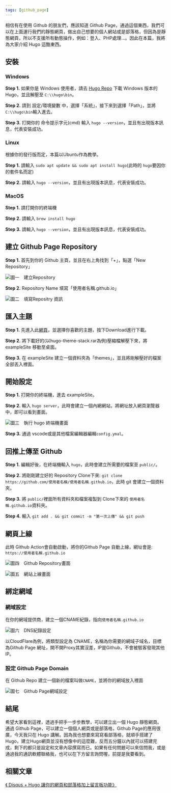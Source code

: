 ```yaml
---
tags: [github_page]
---
```


相信有在使用 Github 的朋友們，應該知道 Github Page，通過這個東西，我們可以在上面運行我們的靜態網頁，做出自己想要的個人網站或是部落格，但因為是靜態網頁，所以不支援所有動態操作，例如：登入、PHP處理...。因此在本篇，我將為大家介紹 Hugo 這酷東西。

<!-- <p align="center">
  <img src="https://cdn.jsdelivr.net/gh/xugaoyi/image_store/blog/20200427163531.jpg" width="500">
</p> -->

<!-- more -->

## 安裝

### Windows
**Step 1.** 如果你是 Windows 使用者，請去 [Hugo Repo](https://github.com/gohugoio/hugo/releases) 下載 Windows 版本的Hugo，並且解壓至 ```C:\\hugo\bin```。

**Step 2.** 請到 設定/環境變數 中，選擇「系統」，接下來到選擇「Path」，並將```C:\\hugo\bin```輸入進去。

**Step 3.** 打開你的 命令提示字元(cmd) 輸入 ```hugo --version```，並且有出現版本訊息，代表安裝成功。

### Linux
根據你的發行版而定，本篇以Ubuntu作為教學。

**Step 1.** 請輸入 ```sudo apt update && sudo apt install hugo```(此時的 ```hugo```要因你的套件名而定)

**Step 2.** 請輸入 ```hugo --version```，並且有出現版本訊息，代表安裝成功。

### MacOS
**Step 1.** 請打開你的終端機

**Step 2.** 請輸入 ```brew install hugo```

**Step 3.** 請輸入 ```hugo --version```，並且有出現版本訊息，代表安裝成功。

## 建立 Github Page Repository
**Step 1.** 首先到你的 Github 主頁，並且在右上角找到「+」，點選「New Repository」

![圖一　建立Repository](./img/5dde351274f1e39d/2022-10-01_21-25.png)

**Step 2.** Repository Name 填寫「使用者名稱.github.io」

![圖二　填寫Repositry 資訊](./img/5dde351274f1e39d/2022-10-01_21-28.png)

## 匯入主題
**Step 1.** 先進入此[網頁](https://themes.gohugo.io/)，並選擇你喜歡的主題，按下Download進行下載。

**Step 2.** 將下載好的(以hugo-theme-stack.rar為例)壓縮檔解壓下來，將 exampleSite 移動至桌面。

**Step 3.** 在 exampleSite 建立一個資料夾為「themes」，並且將剛解壓好的檔案全部丟入裡面。

## 開始設定
**Step 1.** 打開你的終端機，進去 exampleSite。

**Step 2.** 輸入 ```hugo server```，此時會建立一個內網網站，將網址放入網頁瀏覽器中，即可以看到畫面。

![圖三　執行 hugo 終端機畫面](./img/5dde351274f1e39d/2022-10-01_21-35.png)

**Step 3.** 通過 vscode或是其他檔案編輯器編輯```config.ymal```。

## 回推上傳至 Github
**Step 1.** 編輯好後，在終端機輸入 ```hugo```，此時會建立所需要的檔案至 ```public/```。

**Step 2.** 將剛剛建立好的 Repository Clone下來: ```git clone https://github.com/使用者名稱/使用者名稱.github.io```，此時 git 會建立一個資料夾。

**Step 3.** 將 ```public/```裡面所有資料夾和檔案複製到 Clone下來的 ```使用者名稱.github.io```資料夾。

**Step 4.** 輸入 ```git add . && git commit -m "第一次上傳" && git push```

## 網頁上線
此時 Github Action會自動啟動，將你的Github Page 自動上線，網址會是: ```https://使用者名稱.github.io```

![圖四　Github Repository畫面](./img/5dde351274f1e39d/2022-10-01_21-41.png)

![圖五　網站上線畫面](./img/5dde351274f1e39d/2022-10-01_21-42.png)

## 綁定網域
### 網域設定 
在你的網域提供商，建立一個CNAME紀錄，指向```使用者名稱.github.io```

![圖六　DNS紀錄設定](./img/5dde351274f1e39d/2022-10-01_21-45.png)

以CloudFlare為例，將類型設定為 CNAME，名稱為你需要的網域子域名，目標為Github Page 網址，開不開Proxy其實沒差，IP是Github，不會被駭客發現其他IP。

### 設定 Github Page Domain

在 Github Repo 建立一個新的檔案叫做```CNAME```，並將你的網域放入裡面

![圖七　Github Page網域設定](./img/5dde351274f1e39d/2022-10-01_21-48.png)

## 結尾
希望大家看到這裡，透過手把手一步步教學，可以建立出一個 Hugo 靜態網頁。通過 Github Page，可以建立一個個人網頁或是部落格，Github Page的應用很廣，今天我只在 Hugo 講解。因為我也想要來寫寫看部落格，就順手搭建了 Hugo，建立Hugo網頁並沒有想像中的這麼難，反而五分鐘以內就可以搭建完成，剩下的都只是設定和文章內容撰寫而已。如果有任何問題可以來信問我，或是通過我的通訊軟體聯絡我，也可以在下方留言詢問喔，前提是我要看到。

## 相關文章

[《 Disqus + Hugo 讓你的網頁和部落格加上留言板功能》](/pages/cafd93/)

<!-- [《解决百度无法收录搭建在GitHub上的静态博客的问题》](https://xugaoyi.com/pages/41f87d890d0a02af/) -->

